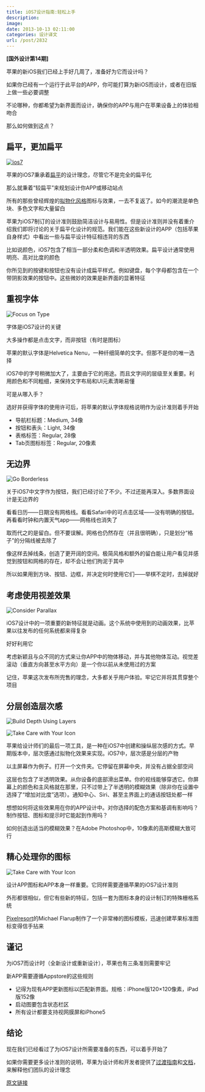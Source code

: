 ```yaml
---
title: iOS7设计指南:轻松上手
description: 
image: 
date: 2013-10-13 02:11:00
categories: 设计译文
url: /post/2832
---
```


**[国外设计第14期]**

苹果的新iOS我们已经上手好几周了，准备好为它而设计吗？

如果你已经有一个运行于此平台的APP，你可能打算为新iOS而设计，或者在旧版上做一些必要调整

不论哪种，你都希望为新界面而设计，确保你的APP与用户在苹果设备上的体验相吻合

那么如何做到这点？

## 扁平，更加扁平

[![ios7](http://designmodo.com/wp-content/uploads/2013/10/ios7.jpg)](http://www.apple.com/ios/what-is/)

苹果的iOS7秉承着[扁平](http://designmodo.com/flat-design-principles/)的设计理念，尽管它不是完全的扁平化

那么就秉着“较扁平”来规划设计你APP或移动站点

所有的那些曾经辉煌的[拟物化风格](http://designmodo.com/skeuomorphism-ui-design/)图标与效果，一去不复返了。如今的潮流是单色块、多色文字和大量留白

苹果为iOS7制订的设计准则鼓励简洁设计与易用性。但是设计准则并没有着重介绍我们即将讨论的关于扁平化设计的规范。我们能在这些新设计的APP（包括苹果自身样式）中看出一些与扁平设计特征相违背的东西

比如说颜色，iOS7包含了相当一部分柔和色调和半透明效果。扁平设计通常使用明亮、高对比度的颜色

你所见到的按键和按钮也没有设计成扁平样式。例如键盘，每个字母都包含在一个带阴影效果的按钮中。这些微妙的效果是新界面的显著特征

## 重视字体

![Focus on Type](http://designmodo.com/wp-content/uploads/2013/10/Focus-on-Type.jpg)

字体是iOS7设计的关键

大多操作都是点击文字，而非按钮（有时是图标）

苹果的默认字体是Helvetica Nenu，一种纤细简单的文字。但那不是你的唯一选择

iOS7中的字号稍微加大了，主要由于它的用途。而且文字间的层级至关重要。利用颜色和不同粗细，来保持文字布局和UI元素清晰易懂

可是从哪入手？

选好并获得字体的使用许可后，将苹果的默认字体规格说明作为设计准则着手开始

*   导航栏标题：Medium, 34像
*   按钮和表头：Light, 34像
*   表格标签：Regular, 28像
*   Tab页图标标签：Regular, 20像素

## 无边界

![Go Borderless](http://designmodo.com/wp-content/uploads/2013/10/Go-Borderless.jpg)

关于iOS7中文字作为按钮，我们已经讨论了不少。不过还能再深入。多数界面设计是无边界的

看看日历——日期没有网格线。看看Safari中的可点击区域——没有明确的按钮。再看看时钟和内置天气app——网格线也消失了

取而代之的是留白。但不要误解。网格也仍然存在（并且很明确），只是划分“格子”的分隔线被去除了

像这样去掉线条，创造了更开阔的空间。极简风格和额外的留白能让用户看见并感觉到按钮和网格的存在，却不会让他们拘泥于其中

所以如果用到方块、按钮、边框，并决定何时使用它们——举棋不定时，去掉就好

## 考虑使用视差效果

![Consider Parallax](http://designmodo.com/wp-content/uploads/2013/10/Consider-Parallax.jpg)

iOS7设计中的一项重要的新特征就是动画。这个系统中使用到的动画效果，比苹果以往发布的任何系统都来得复杂

好好利用它

考虑新颖且与众不同的方式来让你APP中的物体移动，并与其他物体互动。视觉差滚动（垂直方向甚至水平方向）是一个你以前从未使用过的方案

记住，苹果这次发布所兜售的理念，大多都关乎用户体验。牢记它并将其贯穿整个项目

## 分层创造层次感

![Build Depth Using Layers](http://designmodo.com/wp-content/uploads/2013/10/Build-Depth-Using-Layers.jpg)

![Take Care with Your Icon](http://designmodo.com/wp-content/uploads/2013/10/Take-Care-with-Your-Icon.jpg)

苹果给设计师们的最后一项工具，是一种在iOS7中创建和操纵层次感的方式。早期版本中，层次感通过拟物化效果来实现。iOS7中，层次感是分层的产物

以主屏幕作为例子。打开一个文件夹。它停留在屏幕中央，并没有占据全部空间

这层也包含了半透明效果。从你设备的底部滑出菜单。你的视线能够穿透它。你屏幕上的颜色和主风格就在那里，只不过带上了半透明的模糊效果（除非你在设置中选择了“增加对比度”选项）。通知中心、Siri、甚至主界面上的通话按钮处都一样

想想如何将这些效果用在你的APP设计中。对你选择的配色方案和基调有影响吗？制作按钮、图标和提示时它能起到作用吗？

如何创造出适当的模糊效果？在Adobe Photoshop中，10像素的高斯模糊大致可行

## 精心处理你的图标

![Take Care with Your Icon](http://designmodo.com/wp-content/uploads/2013/10/app-icon-template.jpg)

设计APP图标和APP本身一样重要。它同样需要遵循苹果的iOS7设计准则

外形都很相似，但它有些新的特征，包括一套为图标本身的设计制订的特殊栅格系统

[Pixelresort](http://appicontemplate.com/ios7)的Michael Flarup制作了一个非常棒的图标模板，迅速创建苹果标准图标变得信手拈来

## 谨记

为iOS7而设计时（全新设计或重新设计），苹果也有三条准则需要牢记

新APP需要遵循Appstore的这些规则

*   记得为现有APP更新图标以匹配新界面。规格：iPhone版120×120像素，iPad版152像
*   启动图要包含状态栏区
*   所有设计都要支持视网膜屏和iPhone5

## 结论

现在我们已经看过了为iOS7设计所需要准备的东西，可以着手开始了

如果你需要更多设计准则的说明，苹果为设计师和开发者提供了[过渡指南](https://developer.apple.com/library/ios/documentation/UserExperience/Conceptual/TransitionGuide/Scoping.html#//apple_ref/doc/uid/TP40013174-CH7-SW1)和[文档](https://developer.apple.com/library/ios/documentation/userexperience/conceptual/mobilehig/)，来解释他们团队的设计理念

[原文链接](http://designmodo.com/ios-7-design-guide/)